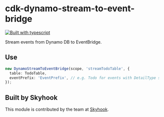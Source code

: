 # cdk-dynamo-stream-to-event-bridge

[![Built with
typescript](https://badgen.net/badge/icon/typescript?icon=typescript&label)](https://www.typescriptlang.org/)

Stream events from Dynamo DB to EventBridge.

## Use

```typescript
new DynamoStreamToEventBridge(scope, 'streamTodoTable', {
  table: TodoTable,
  eventPrefix: 'EventPrefix', // e.g. Todo for events with DetailType set as TodoCreate/TodoUpdate/TodoDelete
});
```

## Built by Skyhook

This module is contributed by the team at [Skyhook](https://www.skyhookadventure.com/).
